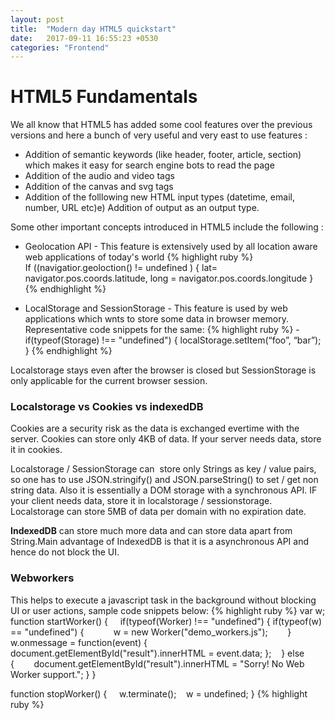 ```yaml
---
layout: post
title:  "Modern day HTML5 quickstart"
date:   2017-09-11 16:55:23 +0530
categories: "Frontend"
---
```


# HTML5 Fundamentals

We all know that HTML5 has added some cool features over the previous versions and here a bunch of very useful and very east to use features :
* Addition of semantic keywords (like header, footer, article, section)  which makes it easy for search engine bots to read the page
* Addition of the audio and video tags 
* Addition of the canvas and svg tags
* Addition of the folllowing new HTML input types (datetime, email, number, URL etc)e) Addition of output as an output type.


Some other important concepts introduced in HTML5 include the following :
* Geolocation API  - This feature is extensively used by all location aware web applications of today's world
{% highlight ruby %}
          If ((navigatior.geoloction() != undefined ) {
                    lat= navigator.pos.coords.latitude, 
                    long = navigator.pos.coords.longitude
                   } 
{% endhighlight %}

* LocalStorage and SessionStorage - This feature is used by web applications which wnts to store some data in browser memory. Representative code snippets for the same: 
{% highlight ruby %} - 
          if(typeof(Storage) !== "undefined") {
                    localStorage.setItem(“foo”, “bar”);
                  }
{% endhighlight %}

Localstorage stays even after the browser is closed but SessionStorage is only applicable for the current browser session.

### Localstorage vs Cookies vs indexedDB
Cookies are a security risk as the data is exchanged evertime with the server. Cookies can store only 4KB of data. If your server
needs data, store it in cookies. 

Localstorage / SessionStorage can  store only Strings as key / value pairs, so one has to use JSON.stringify() and JSON.parseString() to set / get non string data. Also it is essentially a DOM storage with a synchronous API. IF your client needs data, store it in localstorage / sessionstorage. Localstorage can store 5MB of data per domain with no expiration date.

**IndexedDB** can store much more data and can store data apart from String.Main advantage of IndexedDB is that it is a asynchronous API and hence do not block the UI. 

### Webworkers
This helps to execute a javascript task in the background without blocking UI or user actions, sample code snippets below:
{% highlight ruby %}
var w;
function startWorker() {
    if(typeof(Worker) !== "undefined") {
          if(typeof(w) == "undefined") {            
              w = new Worker("demo_workers.js");        
           }        
         w.onmessage = function(event) {
              document.getElementById("result").innerHTML = event.data;
           };    
         } else {        
              document.getElementById("result").innerHTML = "Sorry! No Web Worker support.";
        }
}


function stopWorker() {     
    w.terminate();    
    w = undefined;
  }
{% highlight ruby %}
